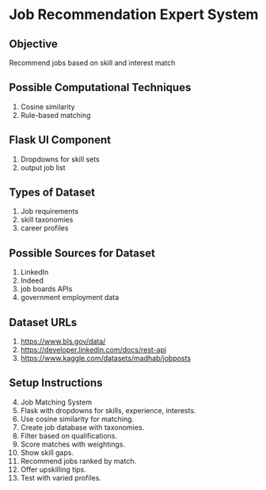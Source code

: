 # Job Recommendation Expert System

## Objective
Recommend jobs based on skill and interest match

## Possible Computational Techniques
1. Cosine similarity
2. Rule-based matching

## Flask UI Component
1. Dropdowns for skill sets
2. output job list

## Types of Dataset
1. Job requirements
2. skill taxonomies
3. career profiles

## Possible Sources for Dataset
1. LinkedIn
2. Indeed
3. job boards APIs
4. government employment data

## Dataset URLs
1. https://www.bls.gov/data/
2. https://developer.linkedin.com/docs/rest-api
3. https://www.kaggle.com/datasets/madhab/jobposts

## Setup Instructions
4. Job Matching System
1. Flask with dropdowns for skills, experience, interests.
2. Use cosine similarity for matching.
3. Create job database with taxonomies.
4. Filter based on qualifications.
5. Score matches with weightings.
6. Show skill gaps.
7. Recommend jobs ranked by match.
8. Offer upskilling tips.
9. Test with varied profiles.
